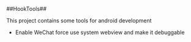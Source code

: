 ##HookTools##

This project contains some tools for android development

 - Enable WeChat force use system webview and make it debuggable

